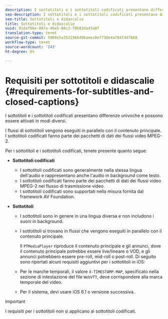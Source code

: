```yaml
---
description: I sottotitoli e i sottotitoli codificati presentano differenze univoche e possono essere attivati in modi diversi.
seo-description: I sottotitoli e i sottotitoli codificati presentano differenze univoche e possono essere attivati in modi diversi.
seo-title: Sottotitoli e didascalie
title: Sottotitoli e didascalie
uuid: 91daf0be-087a-4be5-86c2-f8b83da43a8f
translation-type: tm+mt
source-git-commit: 5908e5a3521966496aeec0ef730e4a704fddfb68
workflow-type: tm+mt
source-wordcount: '243'
ht-degree: 0%

---
```



# Requisiti per sottotitoli e didascalie {#requirements-for-subtitles-and-closed-captions}

I sottotitoli e i sottotitoli codificati presentano differenze univoche e possono essere attivati in modi diversi.

I flussi di sottotitoli vengono eseguiti in parallelo con il contenuto principale. I sottotitoli codificati fanno parte dei pacchetti di dati dei flussi video MPEG-2.

Per i sottotitoli e i sottotitoli codificati, tenete presente quanto segue:

* **Sottotitoli codificati**

   * I sottotitoli codificati sono generalmente nella stessa lingua dell&#39;audio e rappresentano anche l&#39;audio in background come testo.
   * I sottotitoli codificati fanno parte dei pacchetti di dati dei flussi video MPEG-2 nel flusso di trasmissione video.
   * I sottotitoli codificati sono supportati nella misura fornita dal framework AV Foundation.

* **Sottotitoli**

   * I sottotitoli sono in genere in una lingua diversa e non includono i suoni in background.
   * I sottotitoli si trovano in flussi che vengono eseguiti in parallelo con il contenuto principale.

      Il `PTMediaPlayer` riproduce il contenuto principale e gli annunci, dove il contenuto principale potrebbe essere live/lineare o VOD, e gli annunci potrebbero essere pre-roll, mid-roll o post-roll.
   Di seguito sono riportati alcuni requisiti aggiuntivi per i sottotitoli in iOS:

   * Per le marche temporali, il valore `X-TIMESTAMP-MAP`, specificato nella sezione di intestazione del file `WebVTT`, deve corrispondere alla marca temporale del video.

   * Per il sistema, devi usare iOS 6.1 o versione successiva.


>[!IMPORTANT]
>
>I requisiti per i sottotitoli non si applicano ai sottotitoli codificati.

